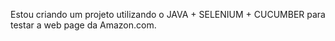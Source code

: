 Estou criando um projeto utilizando o JAVA + SELENIUM + CUCUMBER para testar a web page da Amazon.com.
